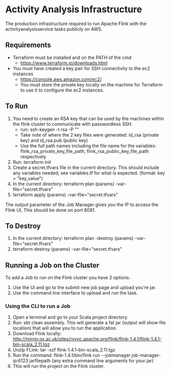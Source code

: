 # Activity Analysis Infrastructure

The production infrastructure required to run Apache Flink with the activityanalysisservice tasks publicly on AWS. 

## Requirements

- Terraform must be installed and on the PATH of the cmd
    - https://www.terraform.io/downloads.html
- You must have created a key pair for SSH connectivity to the ec2 instances
    - https://console.aws.amazon.com/ec2/
    - You must store the private key locally on the machine for Terraform to use it to configure the ec2 instances.

## To Run

1. You need to create an RSA key that can be used by the machines within the flink cluster to communicate with passwordless SSH. 
    - run: ssh-keygen -t rsa -P ""
    - Take note of where the 2 key files were generated: id_rsa (private key) and id_rsa.pub (public key)
    - Use the full path names including the file name for the variables: flink_rsa_private_key_file_path, flink_rsa_public_key_file_path respectively
2. Run: terraform init
3. Create a secret.tfvars file in the current directory. This should include any variables needed, see variables.tf for what is expected. (format: key = "key_value")
4. In the current directory: terraform plan (params) -var-file="secret.tfvars"
5. terraform apply (params) -var-file="secret.tfvars"

The output parameter of the Job Manager gives you the IP to access the Flink UI, This should be done on port 8081. 

## To Destroy

1. In the current directory: terraform plan -destroy (params) -var-file="secret.tfvars"
2. terraform destroy (params) -var-file="secret.tfvars"

## Running a Job on the Cluster

To add a Job to run on the Flink cluster you have 2 options. 

1. Use the UI and go to the submit new job page and upload you're jar.
2. Use the command line interface to upload and run the task.

### Using the CLI to run a Job

1. Open a terminal and go to your Scala project directory.
2. Run: sbt clean assembly. This will generate a fat jar (output will show file location) that will allow you to run the application. 
3. Download Flink locally:  http://mirror.ox.ac.uk/sites/rsync.apache.org/flink/flink-1.4.1/flink-1.4.1-bin-scala_2.11.tgz 
4. Unzip FLink: tar -xzf flink-1.4.1-bin-scala_2.11.tgz
5. Run the command: flink-1.4.1/bin/flink run --jobmanager job-manager-ip:6123 jarfilepath (any extra command line arguments for your jar)
6. This will run the project on the Flink cluster.